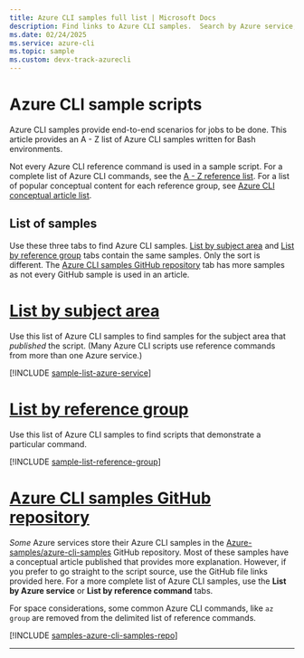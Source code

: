 ```yaml
---
title: Azure CLI samples full list | Microsoft Docs
description: Find links to Azure CLI samples.  Search by Azure service, command name, or GitHub file name.
ms.date: 02/24/2025
ms.service: azure-cli
ms.topic: sample 
ms.custom: devx-track-azurecli
---
```

<!-- This article is autogenerated. To change the "Sample name" column value, modify the H1 of the article.-->

# Azure CLI sample scripts

Azure CLI samples provide end-to-end scenarios for jobs to be done. This article provides an A - Z list of Azure CLI samples written for Bash environments.

Not every Azure CLI reference command is used in a sample script. For a complete list of Azure CLI commands, see the [A - Z reference list](/cli/azure/reference-index).  For a list of popular conceptual content for each reference group, see [Azure CLI conceptual article list](./reference-docs-index.md).

## List of samples

Use these three tabs to find Azure CLI samples.  [List by subject area](/cli/azure/samples-index?tabs=service) and [List by reference group](/cli/azure/samples-index?tabs=command) tabs contain the same samples. Only the sort is different. The [Azure CLI samples GitHub repository](/cli/azure/samples-index?tabs=github) tab has more samples as not every GitHub sample is used in an article.

# [List by subject area](#tab/service)

Use this list of Azure CLI samples to find samples for the subject area that _published_ the script.  (Many Azure CLI scripts use reference commands from more than one Azure service.)

[!INCLUDE [sample-list-azure-service](includes/samples-azure-service.md)]

# [List by reference group](#tab/command)

Use this list of Azure CLI samples to find scripts that demonstrate a particular command.

[!INCLUDE [sample-list-reference-group](includes/samples-reference-group.md)]

# [Azure CLI samples GitHub repository](#tab/github)

_Some_ Azure services store their Azure CLI samples in the [Azure-samples/azure-cli-samples](https://github.com/Azure-Samples/azure-cli-samples) GitHub repository.  Most of these samples have a conceptual article published that provides more explanation.  However, if you prefer to go straight to the script source, use the GitHub file links provided here.  For a more complete list of Azure CLI samples, use the **List by Azure service** or **List by reference command** tabs.

For space considerations, some common Azure CLI commands, like `az group` are removed from the delimited list of reference commands.

[!INCLUDE [samples-azure-cli-samples-repo](includes/samples-azure-cli-samples-repo.md)]

---
